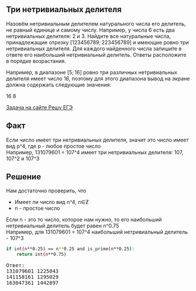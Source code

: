 ## Три нетривиальных делителя

Назовём нетривиальным делителем натурального числа его делитель, не равный единице и самому числу. Например, у числа 6 есть два нетривиальных делителя: 2 и 3. Найдите все натуральные числа, принадлежащие отрезку [123456789; 223456789] и имеющие ровно три нетривиальных делителя. Для каждого найденного числа запишите в ответе его наибольший нетривиальный делитель. Ответы расположите в порядке возрастания.

Например, в диапазоне [5; 16] ровно три различных нетривиальных делителя имеет число 16, поэтому для этого диапазона вывод на экране должна содержать следующие значения:

16 8

[Задача на сайте Решу ЕГЭ](https://inf-ege.sdamgia.ru/problem?id=29673)

## Факт

Если число имеет три нетривиальных делителя, значит это число имеет вид p^4, где p - любое простое число<br>
Например, 131079601 = 107^4 имеет три нетривиальных делителя: 107, 107^2 и 107^3

## Решение

Нам достаточно проверить, что
* Имеет ли число вид n^4, n∈Ƶ
* n - простое число

Если n - это то число, которое нам нужно, то его наибольший нетривиальный делитель будет равен n^0.75<br>
Например, для 131079601 = 107^4 наибольший нетривиальный делитель - 107^3

```bash
if int(n**0.25) == n**0.25 and is_prime(n**0.25):
    return int(n**0.75)
```

<pre>
Ответ:
131079601 1225043
141158161 1295029
163047361 1442897
</pre>